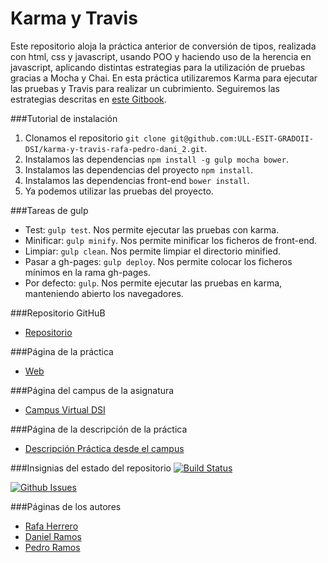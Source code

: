 # Karma y Travis

Este repositorio aloja la práctica anterior de conversión de tipos, realizada con html, css y javascript, usando POO y haciendo uso de la herencia en javascript, aplicando distintas estrategias para la utilización de pruebas gracias a Mocha y Chai. En esta práctica utilizaremos Karma para ejecutar las pruebas y Travis para realizar un cubrimiento. 
Seguiremos las estrategias descritas en [este Gitbook](https://casianorodriguezleon.gitbooks.io/pl1516/content/practicas/travis.html).  

###Tutorial de instalación 
1. Clonamos el repositorio `git clone git@github.com:ULL-ESIT-GRADOII-DSI/karma-y-travis-rafa-pedro-dani_2.git`.  
2. Instalamos las dependencias `npm install -g gulp mocha bower`.  
3. Instalamos las dependencias del proyecto `npm install`.  
4. Instalamos las dependencias front-end `bower install`.  
5. Ya podemos utilizar las pruebas del proyecto.  

###Tareas de gulp
* Test: `gulp test`. Nos permite ejecutar las pruebas con karma.
* Minificar: `gulp minify`. Nos permite minificar los ficheros de front-end.
* Limpiar: `gulp clean`. Nos permite limpiar el directorio minified.
* Pasar a gh-pages: `gulp deploy`. Nos permite colocar los ficheros mínimos en la rama gh-pages.
* Por defecto: `gulp`. Nos permite ejecutar las pruebas en karma, manteniendo abierto los navegadores.

###Repositorio GitHuB

* [Repositorio](https://github.com/ULL-ESIT-GRADOII-DSI/karma-y-travis-rafa-pedro-dani_2)

###Página de la práctica

* [Web](http://ull-esit-gradoii-dsi.github.io/karma-y-travis-rafa-pedro-dani_2)

###Página del campus de la asignatura
* [Campus Virtual DSI](https://campusvirtual.ull.es/1516/course/view.php?id=144)

###Página de la descripción de la práctica
* [Descripción Práctica desde el campus](https://campusvirtual.ull.es/1516/mod/page/view.php?id=185189)

###Insignias del estado del repositorio
  [![Build Status](http://img.shields.io/travis/ULL-ESIT-GRADOII-DSI/karma-y-travis-rafa-pedro-dani_2?style=flat-square)](https://travis-ci.org/badges/badgerbadgerbadger)
  
[![Github Issues](http://githubbadges.herokuapp.com/ULL-ESIT-GRADOII-DSI/karma-y-travis-rafa-pedro-dani_2/issues.svg)](https://github.com/pikesley/githubbadges/issues)

###Páginas de los autores

* [Rafa Herrero](http://rafaherrero.github.io/)
* [Daniel Ramos](http://danielramosacosta.github.io/#/)
* [Pedro Ramos](http://alu0100505078.github.io/)
